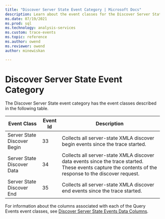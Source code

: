 ```yaml
---
title: "Discover Server State Event Category | Microsoft Docs"
description: Learn about the event classes for the Discover Server State event category.
ms.date: 07/19/2021
ms.prod: sql
ms.technology: analysis-services
ms.custom: trace-events
ms.topic: reference
ms.author: owend
ms.reviewer: owend
author: minewiskan

---
```

# Discover Server State Event Category

  The Discover Server State event category has the event classes described in the following table.  
  
|Event Class|Event Id|Description|  
|-----------------|--------------|-----------------|  
|Server State Discover Begin|33|Collects all server-state XMLA discover begin events since the trace started.|  
|Server State Discover Data|34|Collects all server-state XMLA discover data events since the trace started. These events capture the contents of the response to the discover request.|  
|Server State Discover End|35|Collects all server-state XMLA discover end events since the trace started.|  
  
 For information about the columns associated with each of the Query Events event classes, see [Discover Server State Events Data Columns](discover-server-state-events-data-columns.md).  
  

  
  
